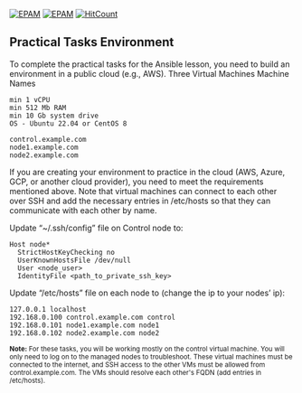 [![EPAM](https://img.shields.io/badge/Cloud&DevOps%20UA%20Lab%202nd%20Path-Ansible-orange)](./)
[![EPAM](https://img.shields.io/badge/Configuration%20Management-Practical%20Tasks-blue)](./)
[![HitCount](https://hits.dwyl.com/HarrierPanels/ansible.svg?style=flat&show=unique)](http://hits.dwyl.com/HarrierPanels/ansible)
<br>
## Practical Tasks Environment
To complete the practical tasks for the Ansible lesson, you need to build an environment in a public cloud (e.g., AWS).
Three Virtual Machines 	Machine Names

    min 1 vCPU
    min 512 Mb RAM
    min 10 Gb system drive
    OS - Ubuntu 22.04 or CentOS 8

    control.example.com
    node1.example.com
    node2.example.com

If you are creating your environment to practice in the cloud (AWS, Azure, GCP, or another cloud provider), you need to meet the requirements mentioned above. Note that virtual machines can connect to each other over SSH and add the necessary entries in /etc/hosts so that they can communicate with each other by name.

Update “~/.ssh/config” file on Control node to:
```
Host node*
  StrictHostKeyChecking no
  UserKnownHostsFile /dev/null
  User <node_user>
  IdentityFile <path_to_private_ssh_key>
```
Update “/etc/hosts” file on each node to (change the ip to your nodes’ ip):
```
127.0.0.1 localhost
192.168.0.100 control.example.com control
192.168.0.101 node1.example.com node1
192.168.0.102 node2.example.com node2
```
<sub>**Note:** For these tasks, you will be working mostly on the control virtual machine. You will only need to log on to the managed nodes to troubleshoot. These virtual machines must be connected to the internet, and SSH access to the other VMs must be allowed from control.example.com. The VMs should resolve each other's FQDN (add entries in /etc/hosts).</sub>
